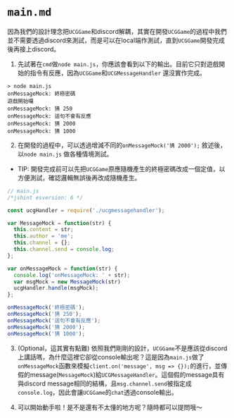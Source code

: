 # `main.md`

因為我們的設計理念把`UCGGame`和discord解耦，其實在開發`UCGGame`的過程中我們並不需要透過discord來測試，而是可以在local端作測試，直到`UCGGame`開發完成後再接上discord。

1. 先試著在`cmd`做`node main.js`，你應該會看到以下的輸出。目前它只對遊戲開始的指令有反應，因為`UCGGame`和`UCGMessageHandler` 還沒實作完成。
```
> node main.js
onMessageMock: 終極密碼
遊戲開始囉
onMessageMock: 猜 250
onMessageMock: 這句不會有反應
onMessageMock: 猜 2000
onMessageMock: 猜 1000
```

2. 在開發的過程中，可以透過增減不同的`onMessageMock('猜 2000');` 敘述後，以`node main.js` 做各種情境測試。

  * TIP: 開發完成前可以先把`UCGGame`原應隨機產生的終極密碼改成一個定值，以方便測試，確認邏輯無誤後再改成隨機產生。


```javascript
// main.js
/*jshint esversion: 6 */

const ucgHandler = require('./ucgmessagehandler');

var MessageMock = function(str) {
  this.content = str;
  this.author = 'me';
  this.channel = {};
  this.channel.send = console.log;
};

var onMessageMock = function(str) {
  console.log('onMessageMock: ' + str);
  var msgMock = new MessageMock(str)
  ucgHandler.handle(msgMock);
};

onMessageMock('終極密碼');
onMessageMock('猜 250');
onMessageMock('這句不會有反應');
onMessageMock('猜 2000');
onMessageMock('猜 1000');
```

3. (Optional，這其實有點難) 依照我們剛剛的設計，`UCGGame`不是應該從discord上講話嗎，為什麼這裡它卻從console輸出呢？這是因為`main.js`做了`onMessageMock`函數來模擬`client.on('message', msg => {});`的進行，並傳假的message(`MessageMock`)給`UCGMessageHandler`。這個假的message具有與discord message相同的結構，且`msg.channel.send`被指定成`console.log`，因此會讓`UCGGame`的`chat`透過console輸出。

4. 可以開始動手啦！是不是還有不太懂的地方呢？隨時都可以提問哦～
